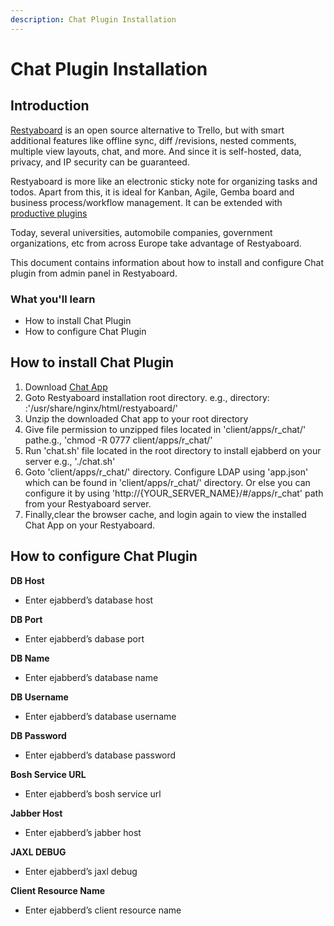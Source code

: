 ```yaml
---
description: Chat Plugin Installation
---
```


# Chat Plugin Installation

## Introduction

[Restyaboard](https://restya.com/board) is an open source alternative to Trello, but with smart additional features like offline sync, diff /revisions, nested comments, multiple view layouts, chat, and more. And since it is self-hosted, data, privacy, and IP security can be guaranteed.

Restyaboard is more like an electronic sticky note for organizing tasks and todos. Apart from this, it is ideal for Kanban, Agile, Gemba board and business process/workflow management. It can be extended with [productive plugins](https://restya.com/board/apps "productive plugins")

Today, several universities, automobile companies, government organizations, etc from across Europe take advantage of Restyaboard.

This document contains information about how to install and configure Chat plugin from admin panel in Restyaboard.

### What you'll learn

*   How to install Chat Plugin
*   How to configure Chat Plugin

## How to install Chat Plugin

1.  Download [Chat App](https://restya.com/board/apps/r_chat "Chat app")
2.  Goto Restyaboard installation root directory. e.g., directory: :'/usr/share/nginx/html/restyaboard/'
3.  Unzip the downloaded Chat app to your root directory
4.  Give file permission to unzipped files located in 'client/apps/r\_chat/' pathe.g., 'chmod -R 0777 client/apps/r\_chat/'
5.  Run 'chat.sh' file located in the root directory to install ejabberd on your server e.g., './chat.sh'
6.  Goto 'client/apps/r\_chat/' directory. Configure LDAP using 'app.json' which can be found in 'client/apps/r\_chat/' directory. Or else you can configure it by using 'http://{YOUR\_SERVER\_NAME}/#/apps/r\_chat' path from your Restyaboard server.
7.  Finally,clear the browser cache, and login again to view the installed Chat App on your Restyaboard.

## How to configure Chat Plugin

**DB Host**

*   Enter ejabberd’s database host

**DB Port**

*   Enter ejabberd’s dabase port

**DB Name**

*   Enter ejabberd’s database name

**DB Username**

*   Enter ejabberd’s database username

**DB Password**

*   Enter ejabberd’s database password

**Bosh Service URL**

*   Enter ejabberd’s bosh service url

**Jabber Host**

*   Enter ejabberd’s jabber host

**JAXL DEBUG**

*   Enter ejabberd’s jaxl debug

**Client Resource Name**

*   Enter ejabberd’s client resource name